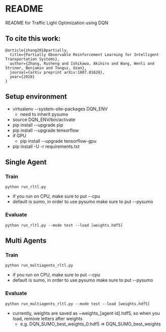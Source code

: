 # README
README for Traffic Light Optimization using DQN

## To cite this work:
```
@article{zhang2018partially,
  title={Partially Observable Reinforcement Learning for Intelligent Transportation Systems},
  author={Zhang, Rusheng and Ishikawa, Akihiro and Wang, Wenli and Striner, Benjamin and Tonguz, Ozan},
  journal={arXiv preprint arXiv:1807.01628},
  year={2018}
}
```

## Setup environment
- virtualenv --system-site-packages DQN_ENV
    - need to inherit pysumo
- source DQN_ENV/bin/activate
- pip install --upgrade pip
- pip install --upgrade tensorflow
- if GPU
    - pip install --upgrade tensorflow-gpu
- pip install -U -r requirements.txt


## Single Agent
### Train
```
python run_rltl.py
```
- if you run on CPU, make sure to put --cpu
- default is sumo, in order to use pysumo make sure to put --pysumo

### Evaluate
```
python run_rltl.py --mode test --load [weights.hdf5]
```

## Multi Agents
### Train
```
python run_multiagents_rltl.py
```
- if you run on CPU, make sure to put --cpu
- default is sumo, in order to use pysumo make sure to put --pysumo

### Evaluate
```
python run_multiagents_rltl.py --mode test --load [weights.hdf5]
```
- currently, weights are saved as ~weights_[agent id].hdf5, so when you load, remove letters after weights
    - e.g. DQN_SUMO_best_weights_0.hdf5 => DQN_SUMO_best_weights
